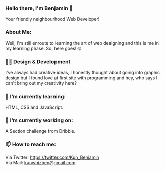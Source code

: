 ### Hello there, I'm Benjamin 👋
Your friendly neighbourhood Web Developer!

### About Me: 

Well, I'm still enroute to learning the art of web designing and this is me in my learning phase. So, here goes! 🤓

### 👨‍💻 Design & Development

I've always had creative ideas, I honestly thought about going into graphic design but I found love at first site with programming and hey, who says I can't bring out my creativity here?

### 🌱 I’m currently learning:

HTML, CSS and JavaScript.

### 🔭 I’m currently working on:

A Section challenge from Dribble. 

### 📫 How to reach me: 

Via Twitter: https://twitter.com/Kun_Benjamin
<br>
Via Mail: kunwhizben@gmail.com

<!--
**WhizBenjamin/whizbenjamin** is a ✨ _special_ ✨ repository because its `README.md` (this file) appears on your GitHub profile.

Here are some ideas to get you started:

- 🔭 I’m currently working on ...
- 🌱 I’m currently learning ...
- 👯 I’m looking to collaborate on ...
- 🤔 I’m looking for help with ...
- 💬 Ask me about ...
- 📫 How to reach me: ...
- 😄 Pronouns: ...
- ⚡ Fun fact: ...
-->


